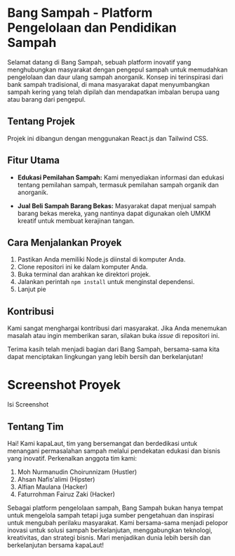 # Bang Sampah - Platform Pengelolaan dan Pendidikan Sampah

Selamat datang di Bang Sampah, sebuah platform inovatif yang menghubungkan masyarakat dengan pengepul sampah untuk memudahkan pengelolaan dan daur ulang sampah anorganik. Konsep ini terinspirasi dari bank sampah tradisional, di mana masyarakat dapat menyumbangkan sampah kering yang telah dipilah dan mendapatkan imbalan berupa uang atau barang dari pengepul.

## Tentang Projek

Projek ini dibangun dengan menggunakan React.js dan Tailwind CSS.

## Fitur Utama
  
- **Edukasi Pemilahan Sampah:** Kami menyediakan informasi dan edukasi tentang pemilahan sampah, termasuk pemilahan sampah organik dan anorganik.

- **Jual Beli Sampah Barang Bekas:** Masyarakat dapat menjual sampah barang bekas mereka, yang nantinya dapat digunakan oleh UMKM kreatif untuk membuat kerajinan tangan.

## Cara Menjalankan Proyek

1. Pastikan Anda memiliki Node.js diinstal di komputer Anda.
2. Clone repositori ini ke dalam komputer Anda.
3. Buka terminal dan arahkan ke direktori projek.
4. Jalankan perintah `npm install` untuk menginstal dependensi.
5. Lanjut pie

## Kontribusi

Kami sangat menghargai kontribusi dari masyarakat. Jika Anda menemukan masalah atau ingin memberikan saran, silakan buka *issue* di repositori ini.

Terima kasih telah menjadi bagian dari Bang Sampah, bersama-sama kita dapat menciptakan lingkungan yang lebih bersih dan berkelanjutan!

# Screenshot Proyek

Isi Screenshot

## Tentang Tim

Hai! Kami kapaLaut, tim yang bersemangat dan berdedikasi untuk menangani permasalahan sampah melalui pendekatan edukasi dan bisnis yang inovatif. Perkenalkan anggota tim kami:
1. Moh Nurmanudin Choirunnizam (Hustler)
2. Ahsan Nafis'alimi (Hipster)
3. Alfian Maulana (Hacker)
4. Faturrohman Fairuz Zaki (Hacker)

Sebagai platform pengelolaan sampah, Bang Sampah bukan hanya tempat untuk mengelola sampah tetapi juga sumber pengetahuan dan inspirasi untuk mengubah perilaku masyarakat. Kami bersama-sama menjadi pelopor inovasi untuk solusi sampah berkelanjutan, menggabungkan teknologi, kreativitas, dan strategi bisnis. Mari menjadikan dunia lebih bersih dan berkelanjutan bersama kapaLaut!
